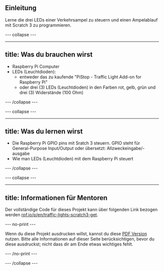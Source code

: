 ## Einleitung

Lerne die drei LEDs einer Verkehrsampel zu steuern und einen Ampelablauf mit Scratch 3 zu programmieren.

\--- collapse \---

* * *

## title: Was du brauchen wirst

- Raspberry Pi Computer
- LEDs (Leuchtdioden): 
    - entweder das zu kaufende "PiStop - Traffic Light Add-on for Raspberry Pi"
    - oder drei (3) LEDs (Leuchtdioden) in den Farben rot, gelb, grün und drei (3) Widerstände (100 Ohm)

\--- /collapse \---

\--- collapse \---

* * *

## title: Was du lernen wirst

- Die Raspberry Pi GPIO pins mit Sratch 3 steuern. GPIO steht für General-Purpose Input/Output oder übersetzt: Allzweckeingabe/-ausgabe
- Wie man LEDs (Leuchtdioden) mit dem Raspberry Pi steuert

\--- /collapse \---

\--- collapse \---

* * *

## title: Informationen für Mentoren

Der vollständige Code für dieses Projekt kann über folgenden Link bezogen werden [rpf.io/p/en/traffic-lights-scratch3-get](https://rpf.io/p/en/traffic-lights-scratch2-get).

\--- no-print \---

Wenn du diese Projekt ausdrucken willst, kannst du diese [PDF Version](https://github.com/raspberrypilearning/jam-worksheets/raw/master/pdf/Traffic-Lights-Scratch2.pdf) nutzen. Bitte alle Informationen auf dieser Seite berücksichtigen, bevor du diese ausdruckst; nicht dass dir am Ende etwas wichtiges fehlt.

\--- /no-print \---

\--- /collapse \---
